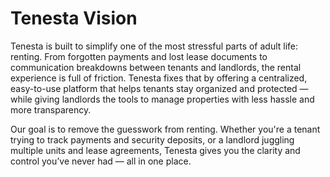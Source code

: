 # Tenesta Vision

Tenesta is built to simplify one of the most stressful parts of adult life: renting. From forgotten payments and lost lease documents to communication breakdowns between tenants and landlords, the rental experience is full of friction. Tenesta fixes that by offering a centralized, easy-to-use platform that helps tenants stay organized and protected — while giving landlords the tools to manage properties with less hassle and more transparency.

Our goal is to remove the guesswork from renting. Whether you're a tenant trying to track payments and security deposits, or a landlord juggling multiple units and lease agreements, Tenesta gives you the clarity and control you’ve never had — all in one place.
